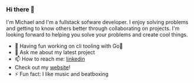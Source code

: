 ### Hi there 👋

I'm Michael and I'm a fullstack sofware developer. I enjoy solving problems and getting to know others better through collaborating on projects. I'm looking forward to helping you solve your problems and create cool things.


- 🌱 Having fun working on cli tooling with Go🐹
- 💬 Ask me about my latest project
- 📫 How to reach me: [linkedin](https://www.linkedin.com/in/mrcruz117/)
- Check out my [website](https://mrcruz117.github.io/portfolio/)! 
- ⚡ Fun fact: I like music and beatboxing
